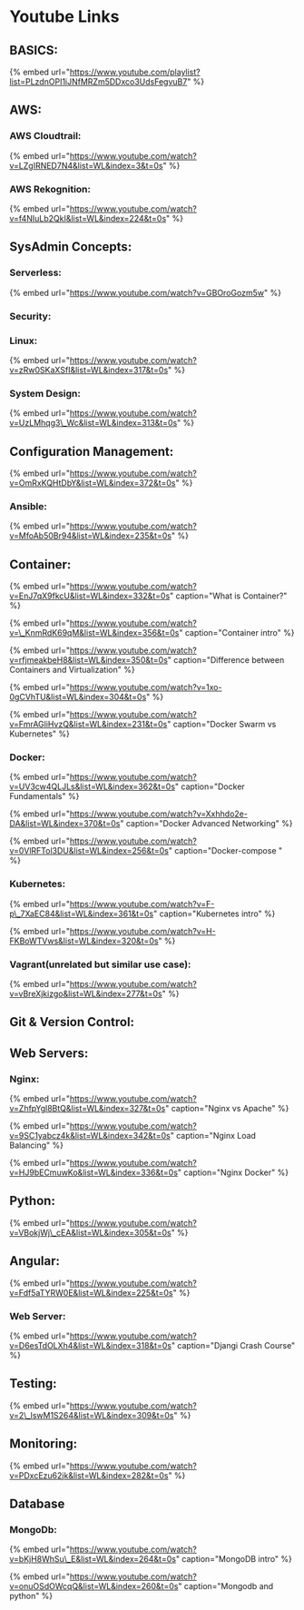 # Youtube Links

## BASICS:

{% embed url="https://www.youtube.com/playlist?list=PLzdnOPI1iJNfMRZm5DDxco3UdsFegvuB7" %}



## AWS:

### AWS Cloudtrail:

{% embed url="https://www.youtube.com/watch?v=LZgIRNED7N4&list=WL&index=3&t=0s" %}

### AWS Rekognition:

{% embed url="https://www.youtube.com/watch?v=f4NIuLb2QkI&list=WL&index=224&t=0s" %}



## SysAdmin Concepts:

### Serverless:

{% embed url="https://www.youtube.com/watch?v=GBOroGozm5w" %}



### Security:

### Linux:

{% embed url="https://www.youtube.com/watch?v=zRw0SKaXSfI&list=WL&index=317&t=0s" %}

### System Design:

{% embed url="https://www.youtube.com/watch?v=UzLMhqg3\_Wc&list=WL&index=313&t=0s" %}



## Configuration Management:

{% embed url="https://www.youtube.com/watch?v=OmRxKQHtDbY&list=WL&index=372&t=0s" %}

### Ansible:

{% embed url="https://www.youtube.com/watch?v=MfoAb50Br94&list=WL&index=235&t=0s" %}



## Container:

{% embed url="https://www.youtube.com/watch?v=EnJ7qX9fkcU&list=WL&index=332&t=0s" caption="What is Container?" %}



{% embed url="https://www.youtube.com/watch?v=\_KnmRdK69qM&list=WL&index=356&t=0s" caption="Container intro" %}

{% embed url="https://www.youtube.com/watch?v=rfjmeakbeH8&list=WL&index=350&t=0s" caption="Difference between Containers and Virtualization" %}

{% embed url="https://www.youtube.com/watch?v=1xo-0gCVhTU&list=WL&index=304&t=0s" %}

{% embed url="https://www.youtube.com/watch?v=FmrAGliHvzQ&list=WL&index=231&t=0s" caption="Docker Swarm vs Kubernetes" %}





### Docker:

{% embed url="https://www.youtube.com/watch?v=UV3cw4QLJLs&list=WL&index=362&t=0s" caption="Docker Fundamentals" %}

{% embed url="https://www.youtube.com/watch?v=Xxhhdo2e-DA&list=WL&index=370&t=0s" caption="Docker Advanced Networking" %}

{% embed url="https://www.youtube.com/watch?v=0VlRFTol3DU&list=WL&index=256&t=0s" caption="Docker-compose " %}



### Kubernetes:

{% embed url="https://www.youtube.com/watch?v=F-p\_7XaEC84&list=WL&index=361&t=0s" caption="Kubernetes intro" %}

{% embed url="https://www.youtube.com/watch?v=H-FKBoWTVws&list=WL&index=320&t=0s" %}

### Vagrant\(unrelated but similar use case\):

{% embed url="https://www.youtube.com/watch?v=vBreXjkizgo&list=WL&index=277&t=0s" %}



## Git & Version Control:

## Web Servers:

### Nginx:

{% embed url="https://www.youtube.com/watch?v=ZhfpYgl8BtQ&list=WL&index=327&t=0s" caption="Nginx vs Apache" %}



{% embed url="https://www.youtube.com/watch?v=9SC1yabcz4k&list=WL&index=342&t=0s" caption="Nginx Load Balancing" %}

{% embed url="https://www.youtube.com/watch?v=HJ9bECmuwKo&list=WL&index=336&t=0s" caption="Nginx Docker" %}

## Python:

{% embed url="https://www.youtube.com/watch?v=VBokjWj\_cEA&list=WL&index=305&t=0s" %}

## Angular:

{% embed url="https://www.youtube.com/watch?v=Fdf5aTYRW0E&list=WL&index=225&t=0s" %}



### Web Server:

{% embed url="https://www.youtube.com/watch?v=D6esTdOLXh4&list=WL&index=318&t=0s" caption="Djangi Crash Course" %}



## Testing:

{% embed url="https://www.youtube.com/watch?v=2\_lswM1S264&list=WL&index=309&t=0s" %}

## Monitoring:

{% embed url="https://www.youtube.com/watch?v=PDxcEzu62jk&list=WL&index=282&t=0s" %}

## Database

### MongoDb:

{% embed url="https://www.youtube.com/watch?v=bKjH8WhSu\_E&list=WL&index=264&t=0s" caption="MongoDB intro" %}

{% embed url="https://www.youtube.com/watch?v=onuOSdOWcqQ&list=WL&index=260&t=0s" caption="Mongodb and python" %}









